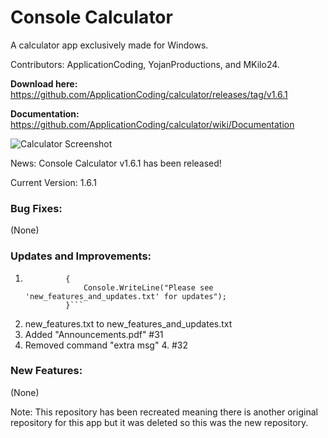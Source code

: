# Console Calculator
A calculator app exclusively made for Windows.

Contributors: ApplicationCoding, YojanProductions, and MKilo24.

**Download here:** https://github.com/ApplicationCoding/calculator/releases/tag/v1.6.1

**Documentation:** https://github.com/ApplicationCoding/calculator/wiki/Documentation

![Calculator Screenshot](https://user-images.githubusercontent.com/76902392/152459883-8a6a9b68-f062-44a3-a122-0dec9fb2ac24.png)

News: Console Calculator v1.6.1 has been released!

Current Version: 1.6.1

### Bug Fixes:
(None)

### Updates and Improvements:
1. ```else if (endOptions == "updates")
            {
                Console.WriteLine("Please see 'new_features_and_updates.txt' for updates");
            }```
2. new_features.txt to new_features_and_updates.txt
3. Added "Announcements.pdf" #31 
4. Removed command "extra msg" 4. #32

### New Features:
(None)

Note: This repository has been recreated meaning there is another original repository for this app but it was deleted so this was the new repository.
